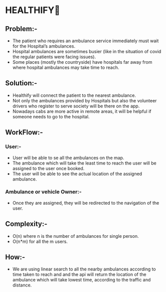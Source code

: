 # **HEALTHIFY**🏥

## **Problem**:-
- The patient who requires an ambulance service immediately must wait for the Hospital’s ambulances.
- Hospital ambulances are sometimes busier (like in the situation of covid the regular patients were facing issues).
- Some places (mostly the countryside) have hospitals far away from where hospital ambulances may take time to reach.

## **Solution**:-
- Healthify will connect the patient to the nearest ambulance.
- Not only the ambulances provided by Hospitals but also the volunteer drivers who register to serve society will be there on the app.
- Nowadays cabs are more active in remote areas, it will be helpful if someone needs to go to the hospital.

## **WorkFlow**:-
### User:-
- User will be able to se all the ambulances on the map.
- The ambulance which will take the least time to reach the user will be assigned to the user once booked.
- The user will be able to see the actual location of the assigned ambulance.
### Ambulance or vehicle Owner:-
- Once they are assigned, they will be redirected to the navigation of the user.
## **Complexity**:-
- O(n) where n is the number of ambulances for single person.
- O(n*m) for all the m users.
## How:-
- We are using linear search to all the nearby ambulances according to time taken to reach and and the api will return the location of the ambulance which will take lowest time, according to the traffic and distance.
